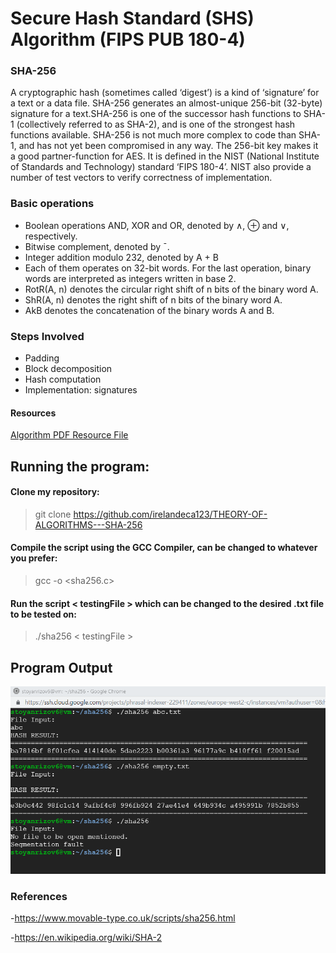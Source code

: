 # Secure Hash Standard (SHS) Algorithm (FIPS PUB 180-4) 

### SHA-256
A cryptographic hash (sometimes called ‘digest’) is a kind of ‘signature’ for a text or a data file. SHA-256 generates an almost-unique 256-bit (32-byte) signature for a text.SHA-256 is one of the successor hash functions to SHA-1 (collectively referred to as SHA-2), 
and is one of the strongest hash functions available. SHA-256 is not much more complex to code than SHA-1,
and has not yet been compromised in any way. The 256-bit key makes it a good partner-function for AES. 
It is defined in the NIST (National Institute of Standards and Technology) standard ‘FIPS 180-4’.
NIST also provide a number of test vectors to verify correctness of implementation.
### Basic operations
 - Boolean operations AND, XOR and OR, denoted by ∧, ⊕ and ∨, respectively.
 - Bitwise complement, denoted by ¯.
 - Integer addition modulo 232, denoted by A + B
- Each of them operates on 32-bit words. For the last operation, binary words are interpreted as
integers written in base 2.
- RotR(A, n) denotes the circular right shift of n bits of the binary word A.
- ShR(A, n) denotes the right shift of n bits of the binary word A.
- AkB denotes the concatenation of the binary words A and B.
### Steps Involved
- Padding
- Block decomposition
- Hash computation
- Implementation: signatures

#### Resources
[Algorithm PDF Resource File](https://nvlpubs.nist.gov/nistpubs/FIPS/NIST.FIPS.180-4.pdf)

## Running the program:

#### Clone my repository:
> git clone https://github.com/irelandeca123/THEORY-OF-ALGORITHMS---SHA-256

#### Compile the script using the GCC Compiler, <sha256> can be changed to whatever you prefer:
> gcc -o <sha256> <sha256.c>

#### Run the script < testingFile > which can be changed to the desired .txt file to be tested on:
> ./sha256 < testingFile >

## Program Output
![image](https://raw.githubusercontent.com/irelandeca123/THEORY-OF-ALGORITHMS---SHA-256/master/result.PNG)

### References
-https://www.movable-type.co.uk/scripts/sha256.html

-https://en.wikipedia.org/wiki/SHA-2
